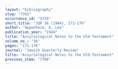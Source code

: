 ```yaml
---
layout: "bibliography"
slug: "7765"
occurrence_id: "3733"
short_title: "JQR 36 (1944), 171-176"
author: "Oppenheim, A. Leo"
publication_year: "1944"
title: "Assyriological Notes to the Old Testament"
volume_no_: "36"
pages: "171-176"
journal: "Jewish Quarterly Review"
title: "Assyriological Notes to the Old Testament"
previous_item: "7768"
---
```

